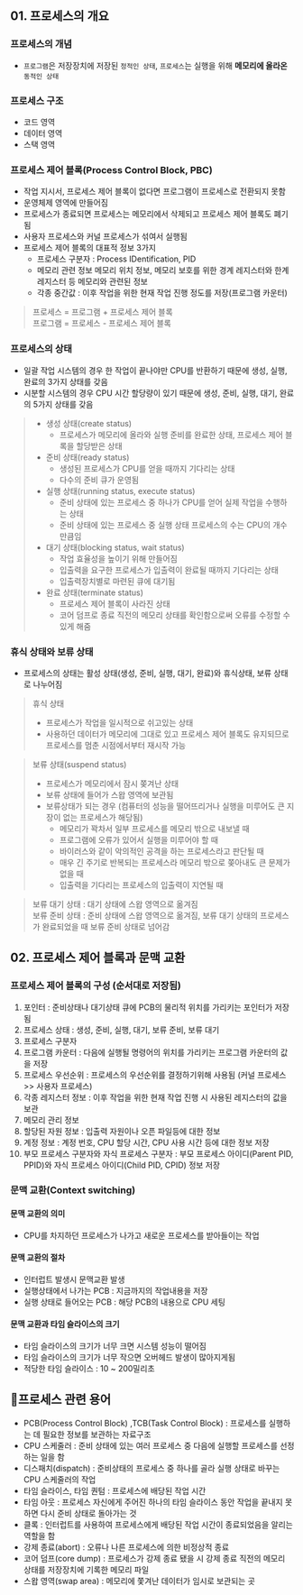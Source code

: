 ## 01. 프로세스의 개요
### 프로세스의 개념
- `프로그램`은 저장장치에 저장된 `정적인 상태`, `프로세스`는 실행을 위해 **메모리에 올라온** `동적인 상태`

### 프로세스 구조
- 코드 영역
- 데이터 영역
- 스택 영역

### 프로세스 제어 블록(Process Control Block, PBC)
  - 작업 지시서, 프로세스 제어 블록이 없다면 프로그램이 프로세스로 전환되지 못함
  - 운영체제 영역에 만들어짐
  - 프로세스가 종료되면 프로세스는 메모리에서 삭제되고 프로세스 제어 블록도 폐기됨
  - 사용자 프로세스와 커널 프로세스가 섞여서 실행됨
- 프로세스 제어 블록의 대표적 정보 3가지
  - 프로세스 구분자 : Process IDentification, PID
  - 메모리 관련 정보 메모리 위치 정보, 메모리 보호를 위한 경계 레지스터와 한계 레지스터 등 메모리와 관련된 정보
  - 각종 중간값 : 이후 작업을 위한 현재 작업 진행 정도를 저장(프로그램 카운터)
> 프로세스 = 프로그램 + 프로세스 제어 블록 <br>
> 프로그램 = 프로세스 - 프로세스 제어 블록

### 프로세스의 상태
- 일괄 작업 시스템의 경우 한 작업이 끝나야만 CPU를 반환하기 때문에 생성, 실행, 완료의 3가지 상태를 갖음
- 시분할 시스템의 경우 CPU 시간 할당량이 있기 때문에 생성, 준비, 실행, 대기, 완료의 5가지 상태를 갖음
>- 생성 상태(create status)
>   - 프로세스가 메모리에 올라와 실행 준비를 완료한 상태, 프로세스 제어 블록을 할당받은 상태
>- 준비 상태(ready status)
>   - 생성된 프로세스가 CPU를 얻을 때까지 기다리는 상태
>   - 다수의 준비 큐가 운영됨
>- 실행 상태(running status, execute status)
>   - 준비 상태에 있는 프로세스 중 하나가 CPU를 얻어 실제 작업을 수행하는 상태
>   - 준비 상태에 있는 프로세스 중 실행 상태 프로세스의 수는 CPU의 개수 만큼임
>- 대기 상태(blocking status, wait status)
>   - 작업 효율성을 높이기 위해 만들어짐
>   - 입출력을 요구한 프로세스가 입출력이 완료될 때까지 기다리는 상태
>   - 입출력장치별로 마련된 큐에 대기됨
>- 완료 상태(terminate status)
>   - 프로세스 제어 블록이 사라진 상태
>   - 코어 덤프로 종료 직전의 메모리 상태를 확인함으로써 오류를 수정할 수 있게 해줌

### 휴식 상태와 보류 상태
- 프로세스의 상태는 활성 상태(생성, 준비, 실행, 대기, 완료)와 휴식상태, 보류 상태로 나누어짐
>휴식 상태
>   - 프로세스가 작업을 일시적으로 쉬고있는 상태
>   - 사용하던 데이터가 메모리에 그대로 있고 프로세스 제어 블록도 유지되므로 프로세스를 멈춘 시점에서부터 재시작 가능

>보류 상태(suspend status)
> - 프로세스가 메모리에서 잠시 쫒겨난 상태
> - 보류 상태에 들어가 스왑 영역에 보관됨
> - 보류상태가 되는 경우 (컴퓨터의 성능을 떨어뜨리거나 실행을 미루어도 큰 지장이 없는 프로세스가 해당됨)
>   - 메모리가 꽉차서 일부 프로세스를 메모리 밖으로 내보낼 때
>   - 프로그램에 오류가 있어서 실행을 미루어야 할 때
>   - 바이러스와 같이 악의적인 공격을 하는 프로세스라고 판단될 때
>   - 매우 긴 주기로 반복되는 프로세스라 메모리 밖으로 쫒아내도 큰 문제가 없을 때
>   - 입출력을 기다리는 프로세스의 입출력이 지연될 때

>보류 대기 상태 : 대기 상태에 스왑 영역으로 옮겨짐 <br>
>보류 준비 상태 : 준비 상태에 스왑 영역으로 옮겨짐, 보류 대기 상태의 프로세스가 완료되었을 때 보류 준비 상태로 넘어감

## 02. 프로세스 제어 블록과 문맥 교환
### 프로세스 제어 블록의 구성 (순서대로 저장됨)
1. 포인터 : 준비상태나 대기상태 큐에 PCB의 물리적 위치를 가리키는 포인터가 저장됨
2. 프로세스 상태 : 생성, 준비, 실행, 대기, 보류 준비, 보류 대기
3. 프로세스 구분자
4. 프로그램 카운터 : 다음에 실행될 명령어의 위치를 가리키는 프로그램 카운터의 값을 저장
5. 프로세스 우선순위 : 프로세스의 우선순위를 결정하기위해 사용됨 (커널 프로세스 >> 사용자 프로세스)
6. 각종 레지스터 정보 : 이후 작업을 위한 현재 작업 진행 시 사용된 레지스터의 값을 보관
7. 메모리 관리 정보
8. 할당된 자원 정보 : 입출력 자원이나 오픈 파일등에 대한 정보
9. 계정 정보 : 계정 번호, CPU 할당 시간, CPU 사용 시간 등에 대한 정보 저장
10. 부모 프로세스 구분자와 자식 프로세스 구분자 : 부모 프로세스 아이디(Parent PID, PPID)와 자식 프로세스 아이디(Child PID, CPID) 정보 저장

### 문맥 교환(Context switching)
#### 문맥 교환의 의미
- CPU를 차지하던 프로세스가 나가고 새로운 프로세스를 받아들이는 작업

#### 문맥 교환의 절차
- 인터럽트 발생시 문맥교환 발생
- 실행상태에서 나가는 PCB : 지금까지의 작업내용을 저장
- 실행 상태로 들어오는 PCB : 해당 PCB의 내용으로 CPU 세팅

#### 문맥 교환과 타임 슬라이스의 크기
- 타임 슬라이스의 크기가 너무 크면 시스템 성능이 떨어짐
- 타임 슬라이스의 크기가 너무 작으면 오버헤드 발생이 많아지게됨
- 적당한 타임 슬라이스 : 10 ~ 200밀리초

## 📌프로세스 관련 용어
- PCB(Process Control Block) ,TCB(Task Control Block) : 프로세스를 실행하는 데 필요한 정보를 보관하는 자료구조
- CPU 스케줄러 : 준비 상태에 있는 여러 프로세스 중 다음에 실행할 프로세스를 선정하는 일을 함
- 디스패치(dispatch) : 준비상태의 프로세스 중 하나를 골라 실행 상태로 바꾸는 CPU 스케줄러의 작업
- 타임 슬라이스, 타임 퀀텀 : 프로세스에 배당된 작업 시간
- 타임 아웃 : 프로세스 자신에게 주어진 하나의 타임 슬라이스 동안 작업을 끝내지 못하면 다시 준비 상태로 돌아가는 것
- 클록 : 인터럽트를 사용하여 프로세스에게 배당된 작업 시간이 종료되었음을 알리는 역할을 함
- 강제 종료(abort) : 오류나 나른 프로세스에 의한 비정상적 종료
- 코어 덤프(core dump) : 프로세스가 강제 종료 됐을 시 강제 종료 직전의 메모리 상태를 저장장치에 기록한 메모리 파일
- 스왑 영역(swap area) : 메모리에 쫓겨난 데이터가 임시로 보관되는 곳
